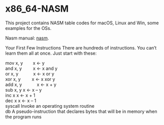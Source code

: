 # x86_64-NASM
This project contains NASM table codes for macOS, Linux and Win, some examples for the OSs.

Nasm manual: [nasm](https://www.nasm.us/doc/).

Your First Few Instructions
There are hundreds of instructions. You can’t learn them all at once. Just start with these:

mov x, y &nbsp;&nbsp;&nbsp;&nbsp;&nbsp;&nbsp; x ← y       
and x, y &nbsp;&nbsp;&nbsp;&nbsp;&nbsp;&nbsp;&nbsp; x ← x and y   
or  x, y &nbsp;&nbsp;&nbsp;&nbsp;&nbsp;&nbsp;&nbsp;&nbsp;&nbsp;&nbsp; x ← x or  y  
xor x, y &nbsp;&nbsp;&nbsp;&nbsp;&nbsp;&nbsp;&nbsp;&nbsp;x ← x xor y  
add x, y &nbsp;&nbsp;&nbsp;&nbsp;&nbsp;&nbsp;&nbsp;&nbsp;&nbsp;&nbsp; x ← x + y   
sub x, y    x ← x – y   
inc x	      x ← x + 1  
dec x	      x ← x – 1  
syscall	Invoke an operating system routine  
db	    A pseudo-instruction that declares bytes that will be in memory when the program runs

